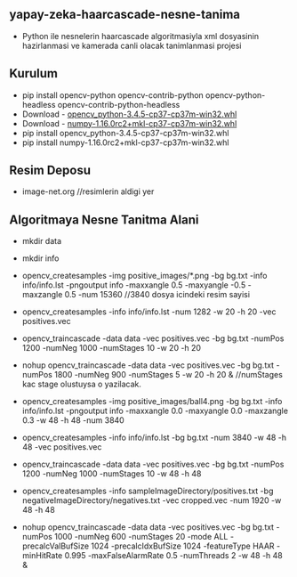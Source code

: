 ## yapay-zeka-haarcascade-nesne-tanima
- Python ile nesnelerin haarcascade algoritmasiyla xml dosyasinin hazirlanmasi ve kamerada canli olacak tanimlanmasi projesi

## Kurulum
- pip install opencv-python opencv-contrib-python opencv-python-headless opencv-contrib-python-headless
- Download - [opencv_python-3.4.5-cp37-cp37m-win32.whl](https://download.lfd.uci.edu/pythonlibs/r5uhg2lo/opencv_python-3.4.5-cp37-cp37m-win32.whl)
- Download - [numpy-1.16.0rc2+mkl-cp37-cp37m-win32.whl](https://download.lfd.uci.edu/pythonlibs/r5uhg2lo/numpy-1.16.0rc2+mkl-cp37-cp37m-win32.whl)
- pip install opencv_python-3.4.5-cp37-cp37m-win32.whl
- pip install numpy-1.16.0rc2+mkl-cp37-cp37m-win32.whl

## Resim Deposu
- image-net.org //resimlerin aldigi yer

## Algoritmaya Nesne Tanitma Alani
- mkdir data
- mkdir info
- opencv_createsamples -img positive_images/*.png -bg bg.txt -info info/info.lst -pngoutput info -maxxangle 0.5 -maxyangle -0.5 -maxzangle 0.5 -num 15360 //3840 dosya icindeki resim sayisi
- opencv_createsamples -info info/info.lst -num 1282 -w 20 -h 20 -vec positives.vec
- opencv_traincascade -data data -vec positives.vec -bg bg.txt -numPos 1200 -numNeg 1000 -numStages 10 -w 20 -h 20

- nohup opencv_traincascade -data data -vec positives.vec -bg bg.txt -numPos 1800 -numNeg 900 -numStages 5 -w 20 -h 20 & //numStages kac stage olustuysa o yazilacak.

- opencv_createsamples -img positive_images/ball4.png -bg bg.txt -info info/info.lst -pngoutput info -maxxangle 0.0 -maxyangle 0.0 -maxzangle 0.3 -w 48 -h 48 -num 3840
- opencv_createsamples -info info/info.lst -bg bg.txt -num 3840 -w 48 -h 48 -vec positives.vec
- opencv_traincascade -data data -vec positives.vec -bg bg.txt -numPos 1200 -numNeg 1000 -numStages 10 -w 48 -h 48


- opencv_createsamples -info sampleImageDirectory/positives.txt -bg negativeImageDirectory/negatives.txt -vec cropped.vec -num 1920 -w 48 -h 48

- nohup opencv_traincascade -data data -vec positives.vec -bg bg.txt -numPos 1000 -numNeg 600 -numStages 20 -mode ALL -precalcValBufSize 1024 -precalcIdxBufSize 1024 -featureType HAAR -minHitRate 0.995 -maxFalseAlarmRate 0.5 -numThreads 2 -w 48 -h 48 &
